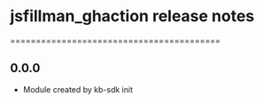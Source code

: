 # jsfillman_ghaction release notes
=========================================

0.0.0
-----
* Module created by kb-sdk init
